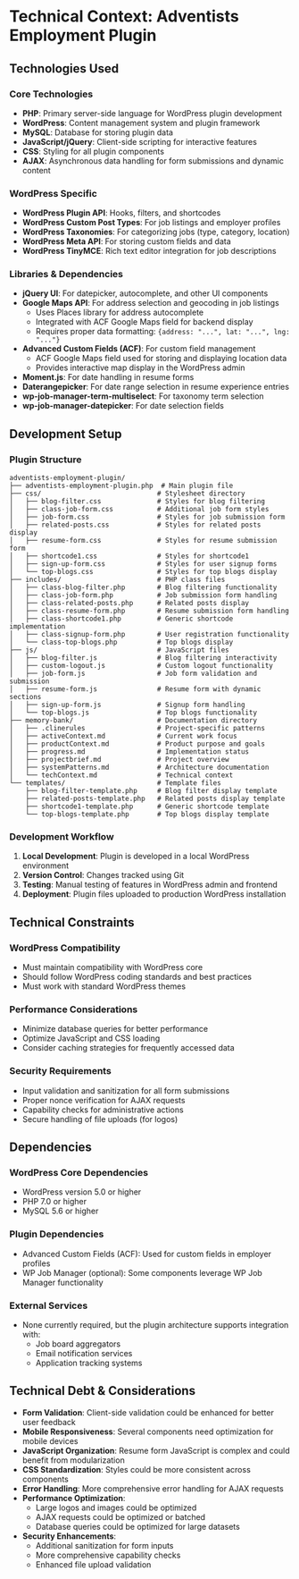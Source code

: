 # Technical Context: Adventists Employment Plugin

## Technologies Used

### Core Technologies
- **PHP**: Primary server-side language for WordPress plugin development
- **WordPress**: Content management system and plugin framework
- **MySQL**: Database for storing plugin data
- **JavaScript/jQuery**: Client-side scripting for interactive features
- **CSS**: Styling for all plugin components
- **AJAX**: Asynchronous data handling for form submissions and dynamic content

### WordPress Specific
- **WordPress Plugin API**: Hooks, filters, and shortcodes
- **WordPress Custom Post Types**: For job listings and employer profiles
- **WordPress Taxonomies**: For categorizing jobs (type, category, location)
- **WordPress Meta API**: For storing custom fields and data
- **WordPress TinyMCE**: Rich text editor integration for job descriptions

### Libraries & Dependencies
- **jQuery UI**: For datepicker, autocomplete, and other UI components
- **Google Maps API**: For address selection and geocoding in job listings
  - Uses Places library for address autocomplete
  - Integrated with ACF Google Maps field for backend display
  - Requires proper data formatting: `{address: "...", lat: "...", lng: "..."}`
- **Advanced Custom Fields (ACF)**: For custom field management
  - ACF Google Maps field used for storing and displaying location data
  - Provides interactive map display in the WordPress admin
- **Moment.js**: For date handling in resume forms
- **Daterangepicker**: For date range selection in resume experience entries
- **wp-job-manager-term-multiselect**: For taxonomy term selection
- **wp-job-manager-datepicker**: For date selection fields

## Development Setup

### Plugin Structure
```
adventists-employment-plugin/
├── adventists-employment-plugin.php  # Main plugin file
├── css/                             # Stylesheet directory
│   ├── blog-filter.css              # Styles for blog filtering
│   ├── class-job-form.css           # Additional job form styles
│   ├── job-form.css                 # Styles for job submission form
│   ├── related-posts.css            # Styles for related posts display
│   ├── resume-form.css              # Styles for resume submission form
│   ├── shortcode1.css               # Styles for shortcode1
│   ├── sign-up-form.css             # Styles for user signup forms
│   └── top-blogs.css                # Styles for top blogs display
├── includes/                        # PHP class files
│   ├── class-blog-filter.php        # Blog filtering functionality
│   ├── class-job-form.php           # Job submission form handling
│   ├── class-related-posts.php      # Related posts display
│   ├── class-resume-form.php        # Resume submission form handling
│   ├── class-shortcode1.php         # Generic shortcode implementation
│   ├── class-signup-form.php        # User registration functionality
│   └── class-top-blogs.php          # Top blogs display
├── js/                              # JavaScript files
│   ├── blog-filter.js               # Blog filtering interactivity
│   ├── custom-logout.js             # Custom logout functionality
│   ├── job-form.js                  # Job form validation and submission
│   ├── resume-form.js               # Resume form with dynamic sections
│   ├── sign-up-form.js              # Signup form handling
│   └── top-blogs.js                 # Top blogs functionality
├── memory-bank/                     # Documentation directory
│   ├── .clinerules                  # Project-specific patterns
│   ├── activeContext.md             # Current work focus
│   ├── productContext.md            # Product purpose and goals
│   ├── progress.md                  # Implementation status
│   ├── projectbrief.md              # Project overview
│   ├── systemPatterns.md            # Architecture documentation
│   └── techContext.md               # Technical context
└── templates/                       # Template files
    ├── blog-filter-template.php     # Blog filter display template
    ├── related-posts-template.php   # Related posts display template
    ├── shortcode1-template.php      # Generic shortcode template
    └── top-blogs-template.php       # Top blogs display template
```

### Development Workflow
1. **Local Development**: Plugin is developed in a local WordPress environment
2. **Version Control**: Changes tracked using Git
3. **Testing**: Manual testing of features in WordPress admin and frontend
4. **Deployment**: Plugin files uploaded to production WordPress installation

## Technical Constraints

### WordPress Compatibility
- Must maintain compatibility with WordPress core
- Should follow WordPress coding standards and best practices
- Must work with standard WordPress themes

### Performance Considerations
- Minimize database queries for better performance
- Optimize JavaScript and CSS loading
- Consider caching strategies for frequently accessed data

### Security Requirements
- Input validation and sanitization for all form submissions
- Proper nonce verification for AJAX requests
- Capability checks for administrative actions
- Secure handling of file uploads (for logos)

## Dependencies

### WordPress Core Dependencies
- WordPress version 5.0 or higher
- PHP 7.0 or higher
- MySQL 5.6 or higher

### Plugin Dependencies
- Advanced Custom Fields (ACF): Used for custom fields in employer profiles
- WP Job Manager (optional): Some components leverage WP Job Manager functionality

### External Services
- None currently required, but the plugin architecture supports integration with:
  - Job board aggregators
  - Email notification services
  - Application tracking systems

## Technical Debt & Considerations
- **Form Validation**: Client-side validation could be enhanced for better user feedback
- **Mobile Responsiveness**: Several components need optimization for mobile devices
- **JavaScript Organization**: Resume form JavaScript is complex and could benefit from modularization
- **CSS Standardization**: Styles could be more consistent across components
- **Error Handling**: More comprehensive error handling for AJAX requests
- **Performance Optimization**: 
  - Large logos and images could be optimized
  - AJAX requests could be optimized or batched
  - Database queries could be optimized for large datasets
- **Security Enhancements**:
  - Additional sanitization for form inputs
  - More comprehensive capability checks
  - Enhanced file upload validation
